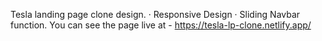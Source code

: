 Tesla landing page clone design.
· Responsive Design
· Sliding Navbar function.
You can see the page live at - https://tesla-lp-clone.netlify.app/
